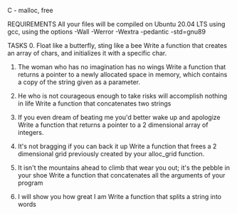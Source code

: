 C - malloc, free


REQUIREMENTS
All your files will be compiled on Ubuntu 20.04 LTS using gcc, using the options -Wall -Werror -Wextra -pedantic -std=gnu89

TASKS
0. Float like a butterfly, sting like a bee
  Write a function that creates an array of chars, and initializes it with a specific char.

1. The woman who has no imagination has no wings
  Write a function that returns a pointer to a newly allocated space in memory, which contains a copy of the string given as a parameter.

2. He who is not courageous enough to take risks will accomplish nothing in life
  Write a function that concatenates two strings

3. If you even dream of beating me you'd better wake up and apologize
  Write a function that returns a pointer to a 2 dimensional array of integers.

4. It's not bragging if you can back it up
  Write a function that frees a 2 dimensional grid previously created by your alloc_grid function.

5. It isn't the mountains ahead to climb that wear you out; it's the pebble in your shoe
  Write a function that concatenates all the arguments of your program

6. I will show you how great I am
  Write a function that splits a string into words
